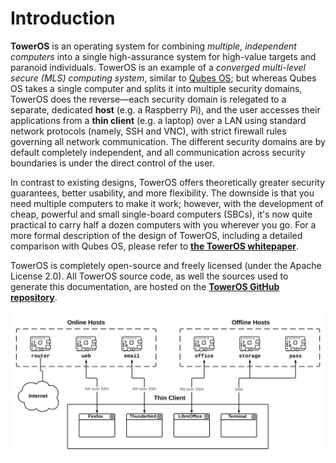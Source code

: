 # Introduction

**TowerOS** is an operating system for combining *multiple, independent computers* into a single high-assurance system for high-value targets and paranoid individuals. TowerOS is an example of a *converged multi-level secure (MLS) computing system*, similar to [Qubes OS](https://www.qubes-os.org/); but whereas Qubes OS takes a single computer and splits it into multiple security domains, TowerOS does the reverse—each security domain is relegated to a separate, dedicated **host** (e.g. a Raspberry Pi), and the user accesses their applications from a **thin client** (e.g. a laptop) over a LAN using standard network protocols (namely, SSH and VNC), with strict firewall rules governing all network communication. The different security domains are by default completely independent, and all communication across security boundaries is under the direct control of the user.

In contrast to existing designs, TowerOS offers theoretically greater security guarantees, better usability, and more flexibility. The downside is that you need multiple computers to make it work; however, with the development of cheap, powerful and small single-board computers (SBCs), it's now quite practical to carry half a dozen computers with you wherever you go. For a more formal description of the design of TowerOS, including a detailed comparison with Qubes OS, please refer to **[the TowerOS whitepaper](TowerOS%20Whitepaper.pdf)**.

TowerOS is completely open-source and freely licensed (under the Apache License 2.0). All TowerOS source code, as well the sources used to generate this documentation, are hosted on the **[TowerOS GitHub repository](https://github.com/towercomputers/toweros)**.

![Diagram - Usage](img/diagram-usage.png)
